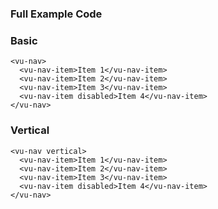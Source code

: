 ### Full Example Code

### Basic
```vue
<vu-nav>
  <vu-nav-item>Item 1</vu-nav-item>
  <vu-nav-item>Item 2</vu-nav-item>
  <vu-nav-item>Item 3</vu-nav-item>
  <vu-nav-item disabled>Item 4</vu-nav-item>
</vu-nav>
```

### Vertical 
```vue
<vu-nav vertical>
  <vu-nav-item>Item 1</vu-nav-item>
  <vu-nav-item>Item 2</vu-nav-item>
  <vu-nav-item>Item 3</vu-nav-item>
  <vu-nav-item disabled>Item 4</vu-nav-item>
</vu-nav>
```
